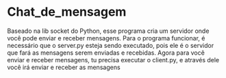 # Chat_de_mensagem
Baseado na lib socket do Python, esse programa cria um servidor onde você pode enviar e receber mensagens. Para o programa funcionar, é necessário que o server.py esteja sendo executado, pois ele é o servidor que fará as mensagens serem enviadas e recebidas. Agora para você enviar e receber mensagens, tu precisa executar o client.py, e através dele você irá enviar e receber as mensagens
